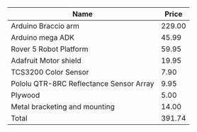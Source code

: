 |Name                                        | Price
|--------------------------------------------|------------------
|Arduino Braccio arm | 229.00  
|Arduino mega ADK | 45.99  
|Rover 5 Robot Platform | 59.95  
|Adafruit Motor shield | 19.95  
|TCS3200 Color Sensor | 7.90  
|Pololu QTR-8RC Reflectance Sensor Array | 9.95  
|Plywood | 5.00  
|Metal bracketing and mounting | 14.00  
|Total | 391.74  
